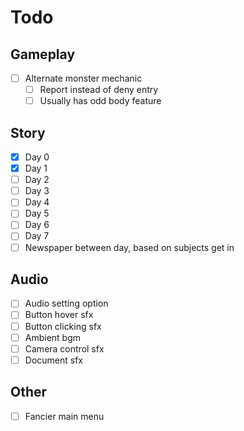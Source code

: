 # Todo

## Gameplay

- [ ] Alternate monster mechanic
  - [ ] Report instead of deny entry
  - [ ] Usually has odd body feature

## Story

- [x] Day 0
- [x] Day 1
- [ ] Day 2
- [ ] Day 3
- [ ] Day 4
- [ ] Day 5
- [ ] Day 6
- [ ] Day 7
- [ ] Newspaper between day, based on subjects get in

## Audio

- [ ] Audio setting option
- [ ] Button hover sfx
- [ ] Button clicking sfx
- [ ] Ambient bgm
- [ ] Camera control sfx
- [ ] Document sfx

## Other

- [ ] Fancier main menu
